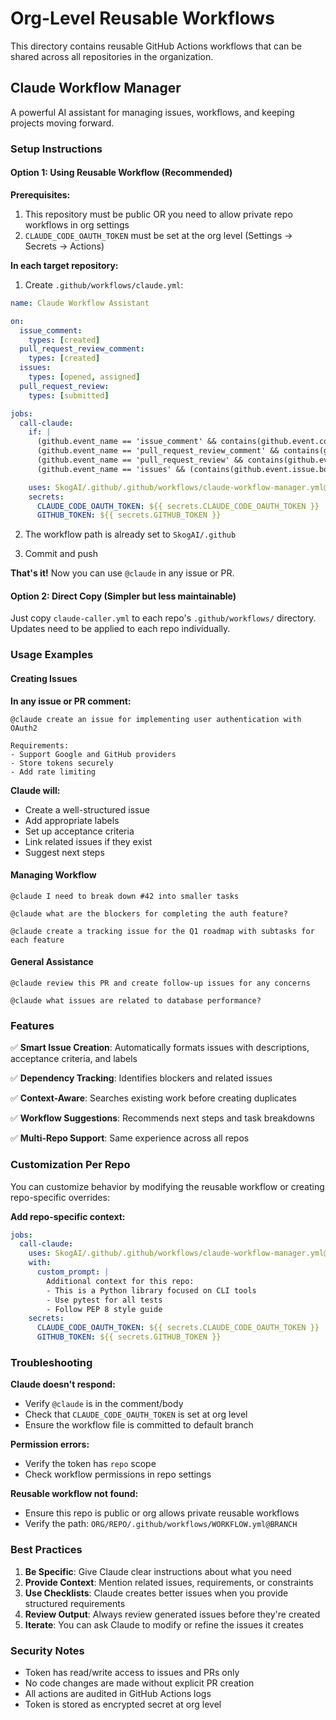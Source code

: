 # Org-Level Reusable Workflows

This directory contains reusable GitHub Actions workflows that can be shared across all repositories in the organization.

## Claude Workflow Manager

A powerful AI assistant for managing issues, workflows, and keeping projects moving forward.

### Setup Instructions

#### Option 1: Using Reusable Workflow (Recommended)

**Prerequisites:**
1. This repository must be public OR you need to allow private repo workflows in org settings
2. `CLAUDE_CODE_OAUTH_TOKEN` must be set at the org level (Settings → Secrets → Actions)

**In each target repository:**

1. Create `.github/workflows/claude.yml`:

```yaml
name: Claude Workflow Assistant

on:
  issue_comment:
    types: [created]
  pull_request_review_comment:
    types: [created]
  issues:
    types: [opened, assigned]
  pull_request_review:
    types: [submitted]

jobs:
  call-claude:
    if: |
      (github.event_name == 'issue_comment' && contains(github.event.comment.body, '@claude')) ||
      (github.event_name == 'pull_request_review_comment' && contains(github.event.comment.body, '@claude')) ||
      (github.event_name == 'pull_request_review' && contains(github.event.review.body, '@claude')) ||
      (github.event_name == 'issues' && (contains(github.event.issue.body, '@claude') || contains(github.event.issue.title, '@claude')))

    uses: SkogAI/.github/.github/workflows/claude-workflow-manager.yml@main
    secrets:
      CLAUDE_CODE_OAUTH_TOKEN: ${{ secrets.CLAUDE_CODE_OAUTH_TOKEN }}
      GITHUB_TOKEN: ${{ secrets.GITHUB_TOKEN }}
```

2. The workflow path is already set to `SkogAI/.github`

3. Commit and push

**That's it!** Now you can use `@claude` in any issue or PR.

#### Option 2: Direct Copy (Simpler but less maintainable)

Just copy `claude-caller.yml` to each repo's `.github/workflows/` directory. Updates need to be applied to each repo individually.

### Usage Examples

#### Creating Issues

**In any issue or PR comment:**
```
@claude create an issue for implementing user authentication with OAuth2

Requirements:
- Support Google and GitHub providers
- Store tokens securely
- Add rate limiting
```

**Claude will:**
- Create a well-structured issue
- Add appropriate labels
- Set up acceptance criteria
- Link related issues if they exist
- Suggest next steps

#### Managing Workflow

```
@claude I need to break down #42 into smaller tasks
```

```
@claude what are the blockers for completing the auth feature?
```

```
@claude create a tracking issue for the Q1 roadmap with subtasks for each feature
```

#### General Assistance

```
@claude review this PR and create follow-up issues for any concerns
```

```
@claude what issues are related to database performance?
```

### Features

✅ **Smart Issue Creation**: Automatically formats issues with descriptions, acceptance criteria, and labels

✅ **Dependency Tracking**: Identifies blockers and related issues

✅ **Context-Aware**: Searches existing work before creating duplicates

✅ **Workflow Suggestions**: Recommends next steps and task breakdowns

✅ **Multi-Repo Support**: Same experience across all repos

### Customization Per Repo

You can customize behavior by modifying the reusable workflow or creating repo-specific overrides:

**Add repo-specific context:**
```yaml
jobs:
  call-claude:
    uses: SkogAI/.github/.github/workflows/claude-workflow-manager.yml@main
    with:
      custom_prompt: |
        Additional context for this repo:
        - This is a Python library focused on CLI tools
        - Use pytest for all tests
        - Follow PEP 8 style guide
    secrets:
      CLAUDE_CODE_OAUTH_TOKEN: ${{ secrets.CLAUDE_CODE_OAUTH_TOKEN }}
      GITHUB_TOKEN: ${{ secrets.GITHUB_TOKEN }}
```

### Troubleshooting

**Claude doesn't respond:**
- Verify `@claude` is in the comment/body
- Check that `CLAUDE_CODE_OAUTH_TOKEN` is set at org level
- Ensure the workflow file is committed to default branch

**Permission errors:**
- Verify the token has `repo` scope
- Check workflow permissions in repo settings

**Reusable workflow not found:**
- Ensure this repo is public or org allows private reusable workflows
- Verify the path: `ORG/REPO/.github/workflows/WORKFLOW.yml@BRANCH`

### Best Practices

1. **Be Specific**: Give Claude clear instructions about what you need
2. **Provide Context**: Mention related issues, requirements, or constraints
3. **Use Checklists**: Claude creates better issues when you provide structured requirements
4. **Review Output**: Always review generated issues before they're created
5. **Iterate**: You can ask Claude to modify or refine the issues it creates

### Security Notes

- Token has read/write access to issues and PRs only
- No code changes are made without explicit PR creation
- All actions are audited in GitHub Actions logs
- Token is stored as encrypted secret at org level
